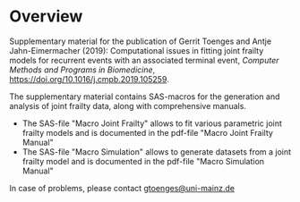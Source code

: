 # Overview

Supplementary material for the publication of Gerrit Toenges and Antje Jahn-Eimermacher (2019): Computational issues in fitting joint frailty models for recurrent events with an associated terminal event, *Computer Methods and Programs in Biomedicine*, https://doi.org/10.1016/j.cmpb.2019.105259. 

The supplementary material contains SAS-macros for the generation and analysis of joint frailty data, along with comprehensive manuals.  

- The SAS-file "Macro Joint Frailty" allows to fit various parametric joint frailty models and is documented in the pdf-file "Macro Joint Frailty Manual"  
- The SAS-file "Macro Simulation" allows to generate datasets from a joint frailty model and is documented in the pdf-file "Macro Simulation Manual" 

In case of problems, please contact gtoenges@uni-mainz.de
